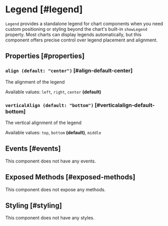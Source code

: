 # Legend [#legend]

`Legend` provides a standalone legend for chart components when you need custom positioning or styling beyond the chart's built-in `showLegend` property. Most charts can display legends automatically, but this component offers precise control over legend placement and alignment.

## Properties [#properties]

### `align (default: "center")` [#align-default-center]

The alignment of the legend

Available values: `left`, `right`, `center` **(default)**

### `verticalAlign (default: "bottom")` [#verticalalign-default-bottom]

The vertical alignment of the legend

Available values: `top`, `bottom` **(default)**, `middle`

## Events [#events]

This component does not have any events.

## Exposed Methods [#exposed-methods]

This component does not expose any methods.

## Styling [#styling]

This component does not have any styles.
